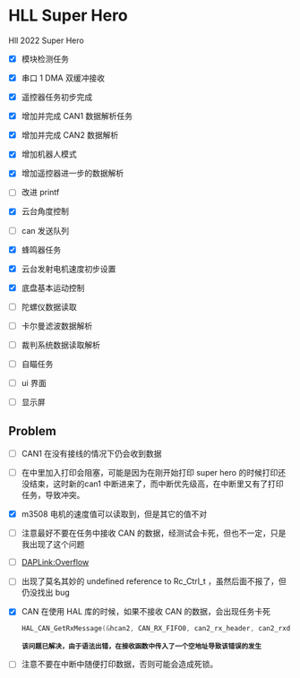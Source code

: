 # HLL Super Hero
Hll 2022 Super Hero 


- [x] 模块检测任务
- [x] 串口 1 DMA 双缓冲接收
- [x] 遥控器任务初步完成
- [x] 增加并完成 CAN1 数据解析任务
- [x] 增加并完成 CAN2 数据解析
- [x] 增加机器人模式
- [x] 增加遥控器进一步的数据解析
- [ ] 改进 printf
- [x] 云台角度控制
- [ ] can 发送队列
- [x] 蜂鸣器任务
- [x] 云台发射电机速度初步设置
- [x] 底盘基本运动控制
- [ ] 陀螺仪数据读取
- [ ] 卡尔曼滤波数据解析
- [ ] 裁判系统数据读取解析
- [ ] 自瞄任务
- [ ] ui 界面
- [ ] 显示屏




## Problem

- [ ] CAN1 在没有接线的情况下仍会收到数据

- [ ] 在中里加入打印会阻塞，可能是因为在刚开始打印 super hero 的时候打印还没结束，这时新的can1 中断进来了，而中断优先级高，在中断里又有了打印任务，导致冲突。

- [x] m3508 电机的速度值可以读取到，但是其它的值不对

- [ ] 注意最好不要在任务中接收 CAN 的数据，经测试会卡死，但也不一定，只是我出现了这个问题

- [ ] <DAPLink:Overflow>
- [ ] 出现了莫名其妙的 undefined reference to Rc_Ctrl_t ，虽然后面不报了，但仍没找出 bug

- [x] CAN 在使用 HAL 库的时候，如果不接收 CAN 的数据，会出现任务卡死

  ```c++
  HAL_CAN_GetRxMessage(&hcan2, CAN_RX_FIFO0, can2_rx_header, can2_rxd_data_buffer);
  ```
  **`该问题已解决，由于语法出错，在接收函数中传入了一个空地址导致该错误的发生`**

- [ ] 注意不要在中断中随便打印数据，否则可能会造成死锁。

  



